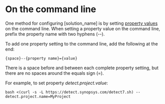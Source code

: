 # On the command line

One method for configuring [solution_name] is by setting [property values](../properties/all-properties.md) on the command line.
When setting a property value on the command line, prefix the property name with two hyphens (--).

To add one property setting to the command line, add the following at the end:
```
{space}--{property name}={value}
```
There is a space before and between each complete property setting, but there are no spaces around the equals sign (=).

For example,
to set property *detect.project.value*:
```
bash <(curl -s -L https://detect.synopsys.com/detect7.sh) --detect.project.name=MyProject
```
